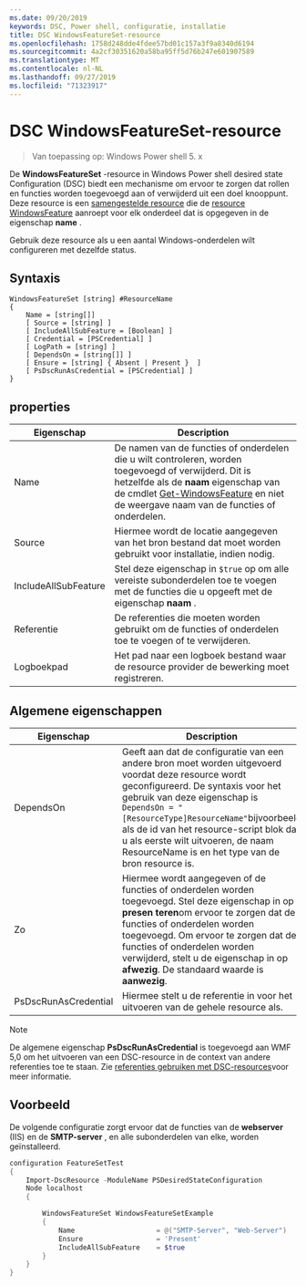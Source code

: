 ```yaml
---
ms.date: 09/20/2019
keywords: DSC, Power shell, configuratie, installatie
title: DSC WindowsFeatureSet-resource
ms.openlocfilehash: 1758d248dde4fdee57bd01c157a3f9a8340d6194
ms.sourcegitcommit: 4a2cf30351620a58ba95ff5d76b247e601907589
ms.translationtype: MT
ms.contentlocale: nl-NL
ms.lasthandoff: 09/27/2019
ms.locfileid: "71323917"
---
```

# <a name="dsc-windowsfeatureset-resource"></a>DSC WindowsFeatureSet-resource

> Van toepassing op: Windows Power shell 5. x

De **WindowsFeatureSet** -resource in Windows Power shell desired state Configuration (DSC) biedt een mechanisme om ervoor te zorgen dat rollen en functies worden toegevoegd aan of verwijderd uit een doel knooppunt. Deze resource is een [samengestelde resource](../../../resources/authoringResourceComposite.md) die de [resource WindowsFeature](windowsfeatureResource.md) aanroept voor elk onderdeel dat is opgegeven in de eigenschap **name** .

Gebruik deze resource als u een aantal Windows-onderdelen wilt configureren met dezelfde status.

## <a name="syntax"></a>Syntaxis

```Syntax
WindowsFeatureSet [string] #ResourceName
{
    Name = [string[]]
    [ Source = [string] ]
    [ IncludeAllSubFeature = [Boolean] ]
    [ Credential = [PSCredential] ]
    [ LogPath = [string] ]
    [ DependsOn = [string[]] ]
    [ Ensure = [string] { Absent | Present }  ]
    [ PsDscRunAsCredential = [PSCredential] ]
}
```

## <a name="properties"></a>properties

|  Eigenschap  |  Description   |
|---|---|
|Name |De namen van de functies of onderdelen die u wilt controleren, worden toegevoegd of verwijderd. Dit is hetzelfde als de **naam** eigenschap van de cmdlet [Get-WindowsFeature](/powershell/module/servermanager/get-windowsfeature?view=winserver2012r2-ps) en niet de weergave naam van de functies of onderdelen. |
|Source |Hiermee wordt de locatie aangegeven van het bron bestand dat moet worden gebruikt voor installatie, indien nodig. |
|IncludeAllSubFeature |Stel deze eigenschap in `$true` op om alle vereiste subonderdelen toe te voegen met de functies die u opgeeft met de eigenschap **naam** . |
|Referentie |De referenties die moeten worden gebruikt om de functies of onderdelen toe te voegen of te verwijderen. |
|Logboekpad |Het pad naar een logboek bestand waar de resource provider de bewerking moet registreren. |

## <a name="common-properties"></a>Algemene eigenschappen

|Eigenschap |Description |
|---|---|
|DependsOn |Geeft aan dat de configuratie van een andere bron moet worden uitgevoerd voordat deze resource wordt geconfigureerd. De syntaxis voor het gebruik van deze eigenschap is `DependsOn = "[ResourceType]ResourceName"`bijvoorbeeld als de id van het resource-script blok dat u als eerste wilt uitvoeren, de naam ResourceName is en het type van de bron resource is. |
|Zo |Hiermee wordt aangegeven of de functies of onderdelen worden toegevoegd. Stel deze eigenschap in op **presen teren**om ervoor te zorgen dat de functies of onderdelen worden toegevoegd. Om ervoor te zorgen dat de functies of onderdelen worden verwijderd, stelt u de eigenschap in op **afwezig**. De standaard waarde is **aanwezig**. |
|PsDscRunAsCredential |Hiermee stelt u de referentie in voor het uitvoeren van de gehele resource als. |

> [!NOTE]
> De algemene eigenschap **PsDscRunAsCredential** is toegevoegd aan WMF 5,0 om het uitvoeren van een DSC-resource in de context van andere referenties toe te staan. Zie [referenties gebruiken met DSC-resources](../../../configurations/runasuser.md)voor meer informatie.

## <a name="example"></a>Voorbeeld

De volgende configuratie zorgt ervoor dat de functies van de **webserver** (IIS) en de **SMTP-server** , en alle subonderdelen van elke, worden geïnstalleerd.

```powershell
configuration FeatureSetTest
{
    Import-DscResource -ModuleName PSDesiredStateConfiguration
    Node localhost
    {

        WindowsFeatureSet WindowsFeatureSetExample
        {
            Name                    = @("SMTP-Server", "Web-Server")
            Ensure                  = 'Present'
            IncludeAllSubFeature    = $true
        }
    }
}
```